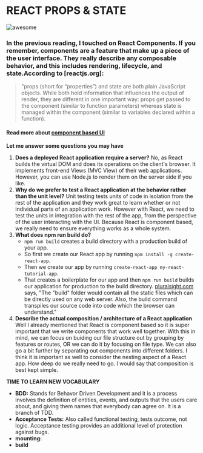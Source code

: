 # REACT PROPS & STATE

![awesome](https://media.giphy.com/media/MCKQEmHkUyGf6/giphy.gif)

### In the previous reading, I touched on React Components. If you remember, components are a feature that make up a piece of the user interface. They really describe any composable behavior, and this includes rendering, lifecycle, and state.According to [reactjs.org]:
> "props (short for “properties”) and state are both plain JavaScript objects. While both hold information that influences the output of render, they are different in one important way: props get passed to the component (similar to function parameters) whereas state is managed within the component (similar to variables declared within a function). 


#### Read more about [component based UI](https://rivad2.github.io/reading-notes/401/class-26.html)

**Let me answer some questions you may have**

1. **Does a deployed React application require a server?** No, as React builds the virtual DOM and does its operations on the client's browser. It implements front-end Views (MVC View) of their web applications. However, you can use Node.js to render them on the server side if you like.
1. **Why do we prefer to test a React application at the behavior rather than the unit level?**
Unit testing tests units of code in isolation from the rest of the application and they work great to learn whether or not individual parts of an application work. However with React, we need to test the units in integration with the rest of the app, from the perspective of the user interacting with the UI. Because React is component based, we really need to ensure everything works as a whole system.
1. **What does npm run build do?**
    - `npm run build` creates a build directory with a production build of your app. 
    - So first we create our React app by running `npm install -g create-react-app`.  
    - Then we create our app by running `create-react-app my-react-tutorial-app`. 
    - That creates a boilerplate for our app and then `npm run build` builds our application for production to the build directory. [pluralsight.com](https://www.pluralsight.com/guides/npm-start-for-react-tutorial-project) says, "The "build" folder would contain all the static files which can be directly used on any web server. Also, the build command transpiles our source code into code which the browser can understand."
2. **Describe the actual composition / architecture of a React application**
Well I already mentioned that React is component based so it is super important that we write components that work well together. With this in mind, we can focus on buiding our file structure out by grouping by features or routes, OR we can do it by focusing on file type. We can also go a bit further by separating out components into different folders. I think it is important as well to consider the nesting aspect of a React app. How deep do we really need to go. I would say that composition is best kept simple.


**TIME TO LEARN NEW VOCABULARY**

- **BDD:** Stands for Behavor Driven Development and it is a process involves the definition of entities, events, and outputs that the users care about, and giving them names that everybody can agree on. It is a branch of TDD.
- **Acceptance Tests:** Also called functional testing, tests outcome, not logic. Acceptance testing provides an additional level of protection against bugs.
- **mounting:**
- **build**
